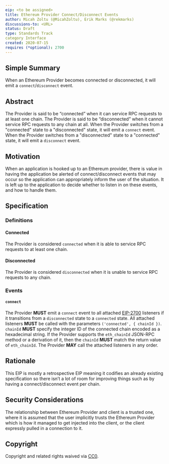 ```yaml
---
eip: <to be assigned>
title: Ethereum Provider Connect/Disconnect Events
author: Micah Zoltu (@MicahZoltu), Erik Marks (@rekmarks)
discussions-to: <URL>
status: Draft
type: Standards Track
category Interface
created: 2020-07-15
requires (*optional): 2700
---
```


## Simple Summary
When an Ethereum Provider becomes connected or disconnected, it will emit a `connect`/`disconnect` event.

## Abstract
The Provider is said to be “connected” when it can service RPC requests to at least one chain.
The Provider is said to be “disconnected” when it cannot service RPC requests to any chain at all.
When the Provider switches from a "connected" state to a "disconnected" state, it will emit a `connect` event.
When the Provider switches from a "disconnected" state to a "connected" state, it will emit a `disconnect` event.

## Motivation
When an application is hooked up to an Ethereum provider, there is value in having the application be alerted of connect/disconnect events that may occur so the application can appropriately inform the user of the situation.
It is left up to the application to decide whether to listen in on these events, and how to handle them.

## Specification
<!--The technical specification should describe the syntax and semantics of any new feature. The specification should be detailed enough to allow competing, interoperable implementations for any of the current Ethereum platforms (go-ethereum, parity, cpp-ethereum, ethereumj, ethereumjs, and [others](https://github.com/ethereum/wiki/wiki/Clients)).-->
### Definitions
#### Connected
The Provider is considered `connected` when it is able to service RPC requests to at least one chain.
#### Disconnected
The Provider is considered `disconnected` when it is unable to service RPC requests to any chain.
### Events
#### `connect`
The Provider **MUST** emit a `connect` event to all attached [EIP-2700](./eip-2700) listeners if it transitions from a `disconnected` state to a `connected` state.
All attached listeners **MUST** be called with the parameters `('connected', { chainId })`.
`chainId` **MUST** specify the integer ID of the connected chain encoded as a hexadecimal string.
If the Provider supports the `eth_chainId` JSON-RPC method or a derivation of it, then the `chainId` **MUST** match the return value of `eth_chainId`.
The Provider **MAY** call the attached listeners in any order.

## Rationale
This EIP is mostly a retrospective EIP meaning it codifies an already existing specification so there isn’t a lot of room for improving things such as by having a connect/disconnect event per chain.

## Security Considerations
The relationship between Ethereum Provider and client is a trusted one, where it is assumed that the user implicitly trusts the Ethereum Provider which is how it managed to get injected into the client, or the client expressly pulled in a connection to it.

## Copyright
Copyright and related rights waived via [CC0](https://creativecommons.org/publicdomain/zero/1.0/).
